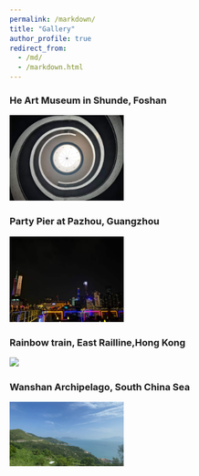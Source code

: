 ```yaml
---
permalink: /markdown/
title: "Gallery"
author_profile: true
redirect_from: 
  - /md/
  - /markdown.html
---
```

### **He Art Museum in Shunde, Foshan**
<img src="../images/he.jpg" width="200">      

### **Party Pier at Pazhou, Guangzhou**
<img src="../images/barjpg.jpg" width="200">

### **Rainbow train, East Railline,Hong Kong**
<img src="../images/train.jpg" width="200">

### **Wanshan Archipelago, South China Sea**
<img src="../images/dongao.jpg" width="200">
